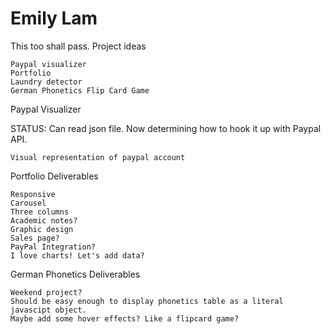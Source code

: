 Emily Lam
===========

This too shall pass.
Project ideas

    Paypal visualizer
    Portfolio
    Laundry detector
    German Phonetics Flip Card Game

Paypal Visualizer

STATUS: Can read json file. Now determining how to hook it up with Paypal API.

    Visual representation of paypal account

Portfolio Deliverables

    Responsive
    Carousel
    Three columns
    Academic notes?
    Graphic design
    Sales page?
    PayPal Integration?
    I love charts! Let's add data?

German Phonetics Deliverables

    Weekend project?
    Should be easy enough to display phonetics table as a literal javascipt object.
    Maybe add some hover effects? Like a flipcard game?
